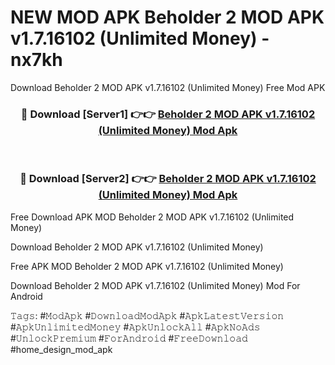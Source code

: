 # NEW MOD APK Beholder 2 MOD APK v1.7.16102 (Unlimited Money) - nx7kh
Download Beholder 2 MOD APK v1.7.16102 (Unlimited Money) Free Mod APK

<div align="center">
<h3>🔴 Download [Server1] 👉👉 <a href="https://apk-comot.site?title=Beholder_2_MOD_APK_v1.7.16102_(Unlimited_Money)">Beholder 2 MOD APK v1.7.16102 (Unlimited Money) Mod Apk</a></h3><br>

<h3>🔴 Download [Server2] 👉👉 <a href="https://apk-comot.site?title=Beholder_2_MOD_APK_v1.7.16102_(Unlimited_Money)">Beholder 2 MOD APK v1.7.16102 (Unlimited Money) Mod Apk</a></h3>
</div>


Free Download APK MOD Beholder 2 MOD APK v1.7.16102 (Unlimited Money)

Download Beholder 2 MOD APK v1.7.16102 (Unlimited Money) 

Free APK MOD Beholder 2 MOD APK v1.7.16102 (Unlimited Money) 

Download Beholder 2 MOD APK v1.7.16102 (Unlimited Money) Mod For Android

𝚃𝚊𝚐𝚜: #𝙼𝚘𝚍𝙰𝚙𝚔 #𝙳𝚘𝚠𝚗𝚕𝚘𝚊𝚍𝙼𝚘𝚍𝙰𝚙𝚔 #𝙰𝚙𝚔𝙻𝚊𝚝𝚎𝚜𝚝𝚅𝚎𝚛𝚜𝚒𝚘𝚗 #𝙰𝚙𝚔𝚄𝚗𝚕𝚒𝚖𝚒𝚝𝚎𝚍𝙼𝚘𝚗𝚎𝚢 #𝙰𝚙𝚔𝚄𝚗𝚕𝚘𝚌𝚔𝙰𝚕𝚕 #𝙰𝚙𝚔𝙽𝚘𝙰𝚍𝚜 #𝚄𝚗𝚕𝚘𝚌𝚔𝙿𝚛𝚎𝚖𝚒𝚞𝚖 #𝙵𝚘𝚛𝙰𝚗𝚍𝚛𝚘𝚒𝚍 #𝙵𝚛𝚎𝚎𝙳𝚘𝚠𝚗𝚕𝚘𝚊𝚍 #home_design_mod_apk
